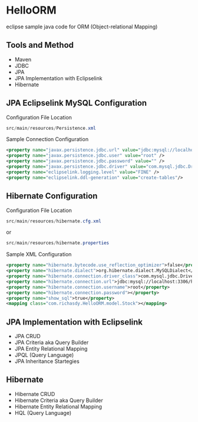 # HelloORM
eclipse sample java code for ORM (Object-relational Mapping)

## Tools and Method
* Maven
* JDBC
* JPA
* JPA Implementation with Eclipselink
* Hibernate

## JPA Eclipselink MySQL Configuration
Configuration File Location
```java
src/main/resources/Persistence.xml
```

Sample Connection Configuration
```xml
<property name="javax.persistence.jdbc.url" value="jdbc:mysql://localhost:3306/hellojava" />
<property name="javax.persistence.jdbc.user" value="root" />
<property name="javax.persistence.jdbc.password" value="" />
<property name="javax.persistence.jdbc.driver" value="com.mysql.jdbc.Driver" />
<property name="eclipselink.logging.level" value="FINE" />
<property name="eclipselink.ddl-generation" value="create-tables"/>
```

## Hibernate Configuration
Configuration File Location
```java
src/main/resources/hibernate.cfg.xml
```
or
```java
src/main/resources/hibernate.properties
```

Sample XML Configuration
```xml
<property name="hibernate.bytecode.use_reflection_optimizer">false</property>
<property name="hibernate.dialect">org.hibernate.dialect.MySQLDialect</property>
<property name="hibernate.connection.driver_class">com.mysql.jdbc.Driver</property>
<property name="hibernate.connection.url">jdbc:mysql://localhost:3306/hellojava</property>
<property name="hibernate.connection.username">root</property>
<property name="hibernate.connection.password"></property>
<property name="show_sql">true</property>
<mapping class="com.richasdy.HelloORM.model.Stock"></mapping>
```

## JPA Implementation with Eclipselink
* JPA CRUD
* JPA Criteria aka Query Builder
* JPA Entity Relational Mapping
* JPQL (Query Language)
* JPA Inheritance Startegies

## Hibernate
* Hibernate CRUD
* Hibernate Criteria aka Query Builder
* Hibernate Entity Relational Mapping
* HQL (Query Language)
